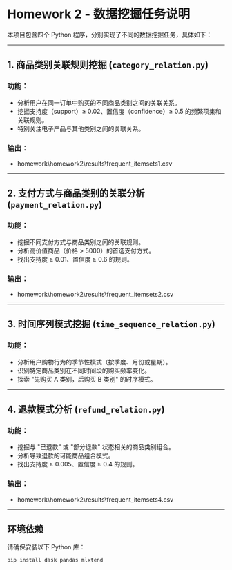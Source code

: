 # Homework 2 - 数据挖掘任务说明

本项目包含四个 Python 程序，分别实现了不同的数据挖掘任务，具体如下：

---

## 1. 商品类别关联规则挖掘 (`category_relation.py`)

### 功能：
- 分析用户在同一订单中购买的不同商品类别之间的关联关系。
- 挖掘支持度（support）≥ 0.02、置信度（confidence）≥ 0.5 的频繁项集和关联规则。
- 特别关注电子产品与其他类别之间的关联关系。

### 输出：
- homework\homework2\results\frequent_itemsets1.csv

---

## 2. 支付方式与商品类别的关联分析 (`payment_relation.py`)

### 功能：
- 挖掘不同支付方式与商品类别之间的关联规则。
- 分析高价值商品（价格 > 5000）的首选支付方式。
- 找出支持度 ≥ 0.01、置信度 ≥ 0.6 的规则。

### 输出：
- homework\homework2\results\frequent_itemsets2.csv

---

## 3. 时间序列模式挖掘 (`time_sequence_relation.py`)

### 功能：
- 分析用户购物行为的季节性模式（按季度、月份或星期）。
- 识别特定商品类别在不同时间段的购买频率变化。
- 探索 "先购买 A 类别，后购买 B 类别" 的时序模式。

---

## 4. 退款模式分析 (`refund_relation.py`)

### 功能：
- 挖掘与 "已退款" 或 "部分退款" 状态相关的商品类别组合。
- 分析导致退款的可能商品组合模式。
- 找出支持度 ≥ 0.005、置信度 ≥ 0.4 的规则。

### 输出：
- homework\homework2\results\frequent_itemsets4.csv

---

## 环境依赖

请确保安装以下 Python 库：
```bash
pip install dask pandas mlxtend